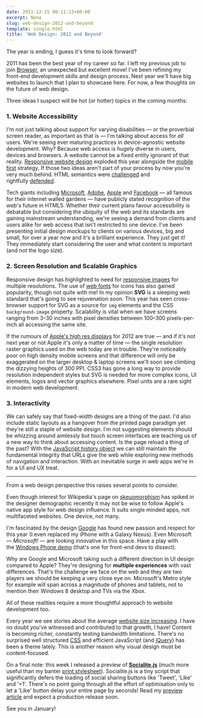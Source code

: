 ```yaml
---
date: 2011-12-15 00:11:13+00:00
excerpt: None
slug: web-design-2012-and-beyond
template: single.html
title: 'Web Design: 2012 and Beyond'
---
```


The year is ending, I guess it's time to look forward?

2011 has been the best year of my career so far. I left my previous job to join [Browser](http://www.browsercreative.com/), an unexpected but excellent move! I've been refining my front-end development skills and design process. Next year we'll have big websites to launch that I plan to showcase here. For now, a few thoughts on the future of web design.

Three ideas I suspect will be hot (or hotter) topics in the coming months:

### 1. Website Accessibility

I'm not just talking about support for varying disabilities — or the proverbial screen reader, as important as that is — I'm talking about access for _all_ users. We're seeing ever maturing practices in device-agnostic website development. Why? Because web access is hugely diverse in users, devices and browsers. A website cannot be a fixed entity ignorant of that reality. [Responsive website design](http://www.alistapart.com/articles/responsive-web-design/) exploded this year alongside the [mobile first](http://www.lukew.com/ff/entry.asp?933) strategy. If those two ideas aren't part of your process by now you're very much behind. HTML semantics were [challenged](http://coding.smashingmagazine.com/2011/11/11/our-pointless-pursuit-of-semantic-value/) and rightfully [defended](http://coding.smashingmagazine.com/2011/11/12/pursuing-semantic-value/).

Tech giants including [Microsoft](http://msdn.microsoft.com/en-us/library/windows/apps/br211386.aspx), [Adobe](http://labs.adobe.com/technologies/edge/), [Apple](http://www.apple.com/html5/) and [Facebook](https://developers.facebook.com/html5/) — all famous for their internet walled gardens — have publicly stated recognition of the web's future in HTML5. Whether their current plans favour accessibility is debatable but considering the ubiquity of the web and its standards are gaining mainstream understanding, we're seeing a demand from clients and users alike for web access that isn't restricted to one device. I've been presenting initial design mockups to clients on various devices, big and small, for over a year now and it's a brilliant experience. They just get it! They immediately start considering the user and what content is important (and not the logo size).

### 2. Screen Resolution and Scalable Graphics

Responsive design has highlighted to need for [responsive images](http://www.cloudfour.com/responsive-imgs-part-3-future-of-the-img-tag/) for multiple resolutions. The use of [web fonts](http://24ways.org/2011/displaying-icons-with-fonts-and-data-attributes) for icons has also gained popularity, though not quite with me! In my opinion **SVG** is a sleeping web standard that's going to see rejuvenation soon. This year has seen cross-browser support for SVG as a source for `img` elements and the CSS `background-image` property. Scalability is vital when we have screens ranging from 3–30 inches with pixel densities between 100–300 pixels-per-inch all accessing the same site.

If the rumours of [Apple's high res displays](http://www.macrumors.com/2011/12/14/apple-to-launch-2880x1800-resolution-retina-display-macbook-pro-in-q2-2012/) for 2012 are true — and if it's not next year or not Apple it's only a matter of time — the single resolution raster graphics used on the web today are in trouble. They're noticeably poor on high density mobile screens and that difference will only be exaggerated on the larger desktop & laptop screens we'll soon see climbing the dizzying heights of 300 PPI. CSS3 has gone a long way to provide resolution independent styles but SVG is needed for more complex icons, UI elements, logos and vector graphics elsewhere. Pixel units are a rare sight in modern web development.

### 3. Interactivity

We can safely say that fixed-width designs are a thing of the past. I'd also include static layouts as a hangover from the printed page paradigm yet they're still a staple of website design. I'm not suggesting elements should be whizzing around aimlessly but touch screen interfaces are teaching us of a new way to think about accessing content. Is the page reload a thing of the past? With the [JavaScript history object](https://developer.mozilla.org/en/DOM/Manipulating_the_browser_history) we can still maintain the fundamental integrity that URLs give the web while exploring new methods of navigation and interaction. With an inevitable surge in web apps we're in for a UI and UX treat.

* * *

From a web design perspective this raises several points to consider.

Even though interest for Wikipedia's page on [skeuomorphism](http://en.wikipedia.org/wiki/Skeuomorphism) has spiked in the designer demographic recently it may not be wise to follow Apple's native app style for web design influence. It suits single minded apps, not multifaceted websites. One device, not many.

I'm fascinated by the design [Google](http://googleblog.blogspot.com/2011/11/next-stage-in-our-redesign.html) has found new passion and respect for this year (I even replaced my iPhone with a Galaxy Nexus). Even Microsoft — _Microsoft!_ — are looking innovative in this space. Have a play with the [Windows Phone demo](http://m.microsoft.com/windowsphone/en-us/demo/index.html) (that's one for front-end devs to dissect).

Why are Google and Microsoft taking such a different direction in UI design compared to Apple? They're designing for **multiple experiences** with vast differences. That's the challenge we face on the web and they are two players we should be keeping a very close eye on. Microsoft's Metro style for example will span across a magnitude of phones and tablets, not to mention their Windows 8 desktop and TVs via the Xbox.

All of these realities require a more thoughtful approach to website development too.

Every year we see stories about the average [website size increasing](http://royal.pingdom.com/2011/11/21/web-pages-getting-bloated-here-is-why/). I have no doubt you've witnessed and contributed to that growth, I have! Content is becoming richer, constantly testing bandwidth limitations. There's no surprised well structured [CSS](http://www.netmagazine.com/news/best-css-practices-are-killing-us-111641) and efficient JavaScript (and [jQuery](http://24ways.org/2011/your-jquery-now-with-less-suck)) has been a theme lately. This is another reason why visual design must be content-focused.

On a final note: this week I released a preview of **[Socialite.js](http://socialitejs.com)** (much more useful than my banter [print stylesheet](http://printstylesheet.dbushell.com/)). Socialite.js is a tiny script that significantly defers the loading of social sharing buttons like 'Tweet', 'Like' and '+1'. There's no point going through all the effort of optimisation only to let a 'Like' button delay your entire page by seconds! Read my [preview article](/2011/12/08/socialite-js-preview/) and expect a production release soon.

See you in January!
